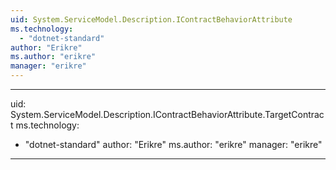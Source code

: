 ```yaml
---
uid: System.ServiceModel.Description.IContractBehaviorAttribute
ms.technology: 
  - "dotnet-standard"
author: "Erikre"
ms.author: "erikre"
manager: "erikre"
---
```


---
uid: System.ServiceModel.Description.IContractBehaviorAttribute.TargetContract
ms.technology: 
  - "dotnet-standard"
author: "Erikre"
ms.author: "erikre"
manager: "erikre"
---
